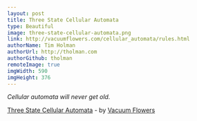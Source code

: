 ```yaml
---
layout: post
title: Three State Cellular Automata
type: Beautiful
image: three-state-cellular-automata.png
link: http://vacuumflowers.com/cellular_automata/rules.html
authorName: Tim Holman
authorUrl: http://tholman.com
authorGithub: tholman
remoteImage: true
imgWidth: 590
imgHeight: 376
---
```


_Cellular automata will never get old._

[Three State Cellular Automata](http://vacuumflowers.com/cellular_automata/rules.html) - by [Vacuum Flowers](http://vacuumflowers.com/projects/)
